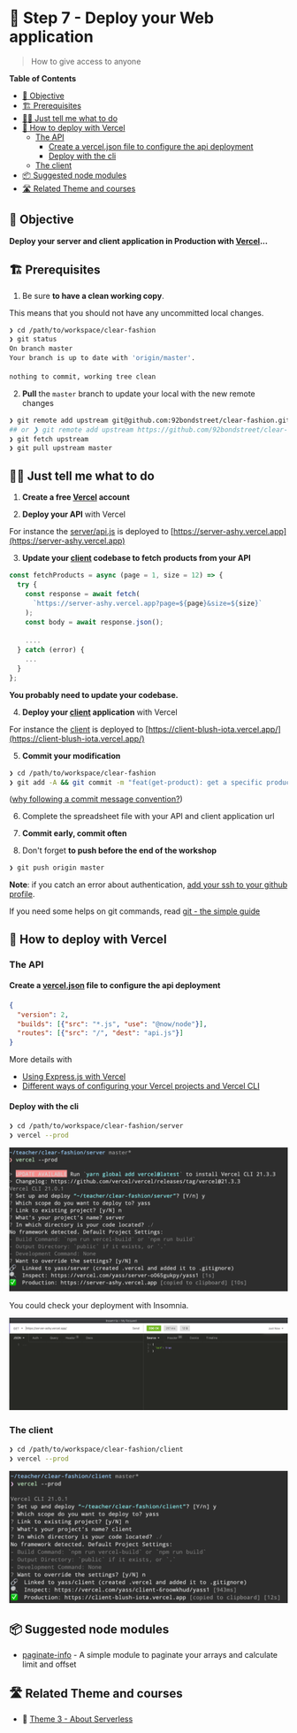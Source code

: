 # 🚀 Step 7 - Deploy your Web application

> How to give access to anyone

<!-- START doctoc generated TOC please keep comment here to allow auto update -->
<!-- DON'T EDIT THIS SECTION, INSTEAD RE-RUN doctoc TO UPDATE -->
**Table of Contents**

- [🎯 Objective](#-objective)
- [🏗 Prerequisites](#%F0%9F%8F%97-prerequisites)
- [👩‍💻 Just tell me what to do](#%E2%80%8D-just-tell-me-what-to-do)
- [🚀 How to deploy with Vercel](#-how-to-deploy-with-vercel)
  - [The API](#the-api)
    - [Create a vercel.json file to configure the api deployment](#create-a-verceljson-file-to-configure-the-api-deployment)
    - [Deploy with the cli](#deploy-with-the-cli)
  - [The client](#the-client)
- [📦 Suggested node modules](#-suggested-node-modules)
- [🛣️ Related Theme and courses](#-related-theme-and-courses)

<!-- END doctoc generated TOC please keep comment here to allow auto update -->


## 🎯 Objective

**Deploy your server and client application in Production with [Vercel](https://vercel.com/)...**

## 🏗 Prerequisites

1. Be sure **to have a clean working copy**.

This means that you should not have any uncommitted local changes.

```sh
❯ cd /path/to/workspace/clear-fashion
❯ git status
On branch master
Your branch is up to date with 'origin/master'.

nothing to commit, working tree clean
```

2. **Pull** the `master` branch to update your local with the new remote changes

```sh
❯ git remote add upstream git@github.com:92bondstreet/clear-fashion.git
## or ❯ git remote add upstream https://github.com/92bondstreet/clear-fashion
❯ git fetch upstream
❯ git pull upstream master
```

## 👩‍💻 Just tell me what to do

1. **Create a free [Vercel](https://vercel.com) account**

2. **Deploy your API** with Vercel

For instance the [server/api.js](../server/api.js) is deployed to [https://server-ashy.vercel.app](https://server-ashy.vercel.app)

3. **Update your [client](../client/v2) codebase to fetch products from your API**

```js
const fetchProducts = async (page = 1, size = 12) => {
  try {
    const response = await fetch(
      `https://server-ashy.vercel.app?page=${page}&size=${size}`
    );
    const body = await response.json();

    ....
  } catch (error) {
    ...
  }
};
```

**You probably need to update your codebase.**

4. **Deploy your [client](../client/v2) application** with Vercel

For instance the [client](../client/v2) is deployed to [https://client-blush-iota.vercel.app/](https://client-blush-iota.vercel.app/)

5.  **Commit your modification**

```sh
❯ cd /path/to/workspace/clear-fashion
❯ git add -A && git commit -m "feat(get-product): get a specific product"
```

([why following a commit message convention?](https://dev.to/chrissiemhrk/git-commit-message-5e21))

6. Complete the spreadsheet file with your API and client application url

7. **Commit early, commit often**
8. Don't forget **to push before the end of the workshop**

```sh
❯ git push origin master
```

**Note**: if you catch an error about authentication, [add your ssh to your github profile](https://help.github.com/articles/connecting-to-github-with-ssh/).

If you need some helps on git commands, read [git - the simple guide](http://rogerdudler.github.io/git-guide/)

## 🚀 How to deploy with Vercel

### The API

#### Create a [vercel.json](../server/vercel.json) file to configure the api deployment

```json
{
  "version": 2,
  "builds": [{"src": "*.js", "use": "@now/node"}],
  "routes": [{"src": "/", "dest": "api.js"}]
}
```

More details with

* [Using Express.js with Vercel](https://vercel.com/guides/using-express-with-vercel)
* [Different ways of configuring your Vercel projects and Vercel CLI](https://vercel.com/docs/configuration)

#### Deploy with the cli

```sh
❯ cd /path/to/workspace/clear-fashion/server
❯ vercel --prod
```

<img src="./img/7-vercel-cli.png"/>

You could check your deployment with Insomnia.

<img src="./img/7-vercel-insomnia.png"/>


### The client

```sh
❯ cd /path/to/workspace/clear-fashion/client
❯ vercel --prod
```

<img src="./img/7-vercel-client-cli.png"/>


## 📦 Suggested node modules

- [paginate-info](https://www.npmjs.com/package/paginate-info) - A simple module to paginate your arrays and calculate limit and offset

## 🛣️ Related Theme and courses

* 📡 [Theme 3 - About Serverless](https://github.com/92bondstreet/javascript-empire/blob/master/themes/3.md#about-serverless)
